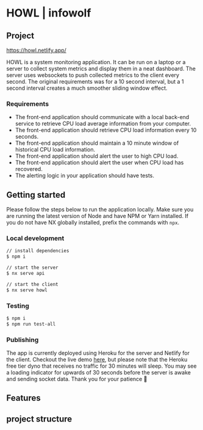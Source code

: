# HOWL | infowolf

## Project
https://howl.netlify.app/

HOWL is a system monitoring application. It can be run on a laptop or a server to collect system metrics and display them in a neat dashboard. The server uses websockets to push collected metrics to the client every second. The original requirements was for a 10 second interval, but a 1 second interval creates a much smoother sliding window effect.

### Requirements 
- The front-end application should communicate with a local back-end service to retrieve CPU load average information from your computer.
- The front-end application should retrieve CPU load information every 10 seconds.
- The front-end application should maintain a 10 minute window of historical CPU load information.
- The front-end application should alert the user to high CPU load.
- The front-end application should alert the user when CPU load has recovered.
- The alerting logic in your application should have tests.

## Getting started
Please follow the steps below to run the application locally. Make sure you are running the latest version of Node and have NPM or Yarn installed. If you do not have NX globally installed, prefix the commands with `npx`.

### Local development
```sh
// install dependencies
$ npm i

// start the server
$ nx serve api

// start the client
$ nx serve howl
```
### Testing
```sh
$ npm i
$ npm run test-all
```
### Publishing
The app is currently deployed using Heroku for the server and Netlify for the client. Checkout the live demo [here](https://link), but please note that the Heroku free tier dyno that receives no traffic for 30 minutes will sleep. You may see a loading indicator for upwards of 30 seconds before the server is awake and sending socket data. Thank you for your patience 😬

## Features
## project structure